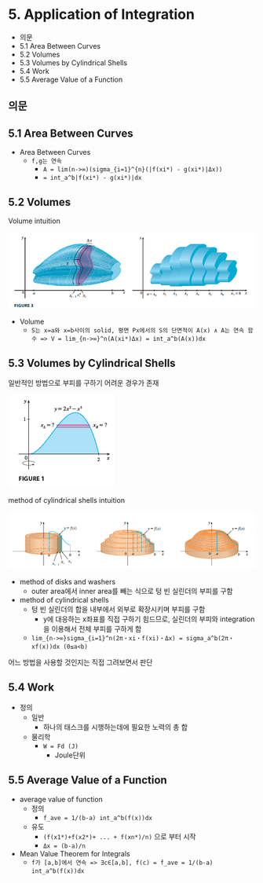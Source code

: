 # 5. Application of Integration

- 의문
- 5.1 Area Between Curves
- 5.2 Volumes
- 5.3 Volumes by Cylindrical Shells
- 5.4 Work
- 5.5 Average Value of a Function

## 의문

## 5.1 Area Between Curves

- Area Between Curves
  - `f,g는 연속`
    - `A = lim(n->∞)(sigma_{i=1}^{n}(|f(xi*) - g(xi*)|Δx))`
    - `= int_a^b|f(xi*) - g(xi*)|dx`

## 5.2 Volumes

Volume intuition

![](./images/ch5/volume_intuition1.png)

- Volume
  - `S는 x=a와 x=b사이의 solid, 평면 Px에서의 S의 단면적이 A(x) ∧ A는 연속 함수 => V = lim_{n->∞}^n(A(xi*)Δx) = int_a^b(A(x))dx`

## 5.3 Volumes by Cylindrical Shells

일반적인 방법으로 부피를 구하기 어려운 경우가 존재

![](./images/ch5/hard_to_get_volume_example1.png)

method of cylindrical shells intuition

![](./images/ch5/method_of_cylindrical_shells1.png)

- method of disks and washers
  - outer area에서 inner area를 빼는 식으로 텅 빈 실린더의 부피를 구함
- method of cylindrical shells
  - 텅 빈 실린더의 합을 내부에서 외부로 확장시키며 부피를 구함
    - y에 대응하는 x좌표를 직접 구하기 힘드므로, 실린더의 부피와 integration을 이용해서 전체 부피를 구하게 함
  - `lim_{n->∞}sigma_{i=1}^n(2π・xi・f(xi)・Δx) = sigma_a^b(2π・xf(x))dx (0≤a<b)`

어느 방법을 사용할 것인지는 직접 그려보면서 판단

## 5.4 Work

- 정의
  - 일반
    - 하나의 태스크를 시행하는데에 필요한 노력의 총 합
  - 물리학
    - `W = Fd (J)`
      - Joule단위

## 5.5 Average Value of a Function

- average value of function
  - 정의
    - `f_ave = 1/(b-a) int_a^b(f(x))dx`
  - 유도
    - `(f(x1*)+f(x2*)+ ... + f(xn*)/n)` 으로 부터 시작
    - `Δx = (b-a)/n`
- Mean Value Theorem for Integrals
  - `f가 [a,b]에서 연속 => ∃c∈[a,b], f(c) = f_ave = 1/(b-a) int_a^b(f(x))dx`
